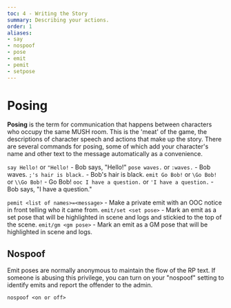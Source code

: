 ```yaml
---
toc: 4 - Writing the Story
summary: Describing your actions.
order: 1
aliases:
- say
- nospoof
- pose
- emit
- pemit
- setpose
---
```

# Posing

**Posing** is the term for communication that happens between characters who occupy the same MUSH room.  This is the 'meat' of the game, the descriptions of character speech and actions that make up the story. There are several commands for posing, some of which add your character's name and other text to the message automatically as a convenience.

`say Hello!` or `"Hello!` - Bob says, "Hello!"
`pose waves.` or `:waves.` - Bob waves.
`;'s hair is black.` - Bob's hair is black.
`emit Go Bob!` or `\Go Bob!` or `\\Go Bob!` - Go Bob!
`ooc I have a question.` or `'I have a question.` - <OOC> Bob says, "I have a question."

`pemit <list of names>=<message>` - Make a private emit with an OOC notice in front telling who it came from.
`emit/set <set pose>` - Mark an emit as a set pose that will be highlighted in scene and logs and stickied to the top of the scene.
`emit/gm <gm pose>` - Mark an emit as a GM pose that will be highlighted in scene and logs.

## Nospoof

Emit poses are normally anonymous to maintain the flow of the RP text.  If someone is abusing this privilege, you can turn on your "nospoof" setting to identify emits and report the offender to the admin.

`nospoof <on or off>`
